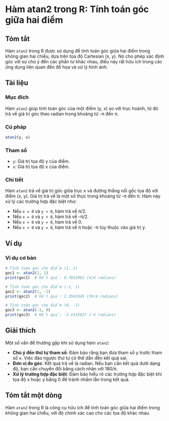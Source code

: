 <!--
Meta Description: # Hàm atan2 trong R: Tính toán góc giữa hai điểm ## Tóm tắt Hàm `atan2` trong R được sử dụng để tính toán góc giữa hai điểm trong không gian hai chiều...
Meta Keywords: hàm, góc, atan2, điểm, trong
-->

# Hàm atan2 trong R: Tính toán góc giữa hai điểm

## Tóm tắt
Hàm `atan2` trong R được sử dụng để tính toán góc giữa hai điểm trong không gian hai chiều, dựa trên tọa độ Cartesian (x, y). Nó cho phép xác định góc với sự chú ý đến các phần tư khác nhau, điều này rất hữu ích trong các ứng dụng liên quan đến đồ họa và xử lý hình ảnh.

## Tài liệu
### Mục đích
Hàm `atan2` giúp tính toán góc của một điểm (y, x) so với trục hoành, từ đó trả về giá trị góc theo radian trong khoảng từ -π đến π.

### Cú pháp
```R
atan2(y, x)
```

### Tham số
- `y`: Giá trị tọa độ y của điểm.
- `x`: Giá trị tọa độ x của điểm.

### Chi tiết
Hàm `atan2` trả về giá trị góc giữa trục x và đường thẳng nối gốc tọa độ với điểm (x, y). Giá trị trả về là một số thực trong khoảng từ -π đến π. Hàm này xử lý các trường hợp đặc biệt như:
- Nếu `x = 0` và `y > 0`, hàm trả về π/2.
- Nếu `x = 0` và `y < 0`, hàm trả về -π/2.
- Nếu `x > 0` và `y = 0`, hàm trả về 0.
- Nếu `x < 0` và `y = 0`, hàm trả về π hoặc -π tùy thuộc vào giá trị y.

## Ví dụ
### Ví dụ cơ bản
```R
# Tính toán góc cho điểm (1, 1)
goc1 <- atan2(1, 1)
print(goc1)  # Kết quả: 0.7853982 (π/4 radians)

# Tính toán góc cho điểm (-1, 1)
goc2 <- atan2(1, -1)
print(goc2)  # Kết quả: 2.3561945 (3π/4 radians)

# Tính toán góc cho điểm (0, -1)
goc3 <- atan2(-1, 0)
print(goc3)  # Kết quả: -3.1415927 (-π radians)
```

## Giải thích
Một số vấn đề thường gặp khi sử dụng hàm `atan2`:
- **Chú ý đến thứ tự tham số**: Đảm bảo rằng bạn đưa tham số y trước tham số x. Việc đảo ngược thứ tự có thể dẫn đến kết quả sai.
- **Đơn vị đo góc**: Kết quả trả về là radian. Nếu bạn cần kết quả dưới dạng độ, bạn cần chuyển đổi bằng cách nhân với 180/π.
- **Xử lý trường hợp đặc biệt**: Đảm bảo hiểu rõ các trường hợp đặc biệt khi tọa độ x hoặc y bằng 0 để tránh nhầm lẫn trong kết quả.

## Tóm tắt một dòng
Hàm `atan2` trong R là công cụ hữu ích để tính toán góc giữa hai điểm trong không gian hai chiều, với độ chính xác cao cho các tọa độ khác nhau.
